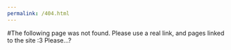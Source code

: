 ```yaml
---
permalink: /404.html
---
```

#The following page was not found.
Please use a real link, and pages linked to the site :3
Please...?
